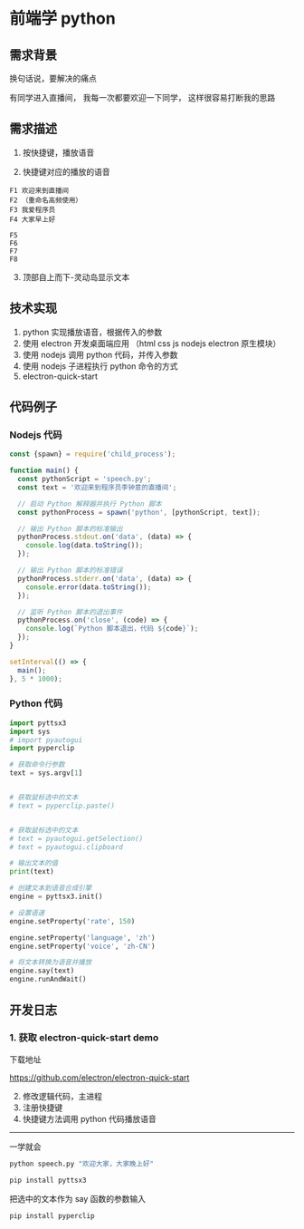 # 前端学 python

## 需求背景

换句话说，要解决的痛点

有同学进入直播间，
我每一次都要欢迎一下同学，
这样很容易打断我的思路

## 需求描述

1. 按快捷键，播放语音

2. 快捷键对应的播放的语音

```
F1 欢迎来到直播间
F2 （重命名高频使用）
F3 我爱程序员
F4 大家早上好

F5
F6
F7
F8
```

3. 顶部自上而下-灵动岛显示文本

## 技术实现

1. python 实现播放语音，根据传入的参数
2. 使用 electron 开发桌面端应用 （html css js nodejs electron 原生模块）
3. 使用 nodejs 调用 python 代码，并传入参数
4. 使用 nodejs 子进程执行 python 命令的方式
5. electron-quick-start

## 代码例子

### Nodejs 代码

```js
const {spawn} = require('child_process');

function main() {
  const pythonScript = 'speech.py';
  const text = '欢迎来到程序员李钟意的直播间';

  // 启动 Python 解释器并执行 Python 脚本
  const pythonProcess = spawn('python', [pythonScript, text]);

  // 输出 Python 脚本的标准输出
  pythonProcess.stdout.on('data', (data) => {
    console.log(data.toString());
  });

  // 输出 Python 脚本的标准错误
  pythonProcess.stderr.on('data', (data) => {
    console.error(data.toString());
  });

  // 监听 Python 脚本的退出事件
  pythonProcess.on('close', (code) => {
    console.log(`Python 脚本退出，代码 ${code}`);
  });
}

setInterval(() => {
  main();
}, 5 * 1000);
```

### Python 代码

```py
import pyttsx3
import sys
# import pyautogui
import pyperclip

# 获取命令行参数
text = sys.argv[1]


# 获取鼠标选中的文本
# text = pyperclip.paste()


# 获取鼠标选中的文本
# text = pyautogui.getSelection()
# text = pyautogui.clipboard

# 输出文本的值
print(text)

# 创建文本到语音合成引擎
engine = pyttsx3.init()

# 设置语速
engine.setProperty('rate', 150)

engine.setProperty('language', 'zh')
engine.setProperty('voice', 'zh-CN')

# 将文本转换为语音并播放
engine.say(text)
engine.runAndWait()

```

## 开发日志

### 1. 获取 electron-quick-start demo

下载地址

https://github.com/electron/electron-quick-start

2. 修改逻辑代码，主进程
3. 注册快捷键
4. 快捷键方法调用 python 代码播放语音

---

一学就会

```bash
python speech.py "欢迎大家，大家晚上好"
```

```bash
pip install pyttsx3

```

把选中的文本作为 say 函数的参数输入

```
pip install pyperclip
```
